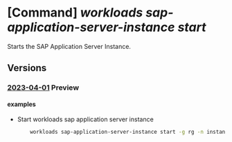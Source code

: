 # [Command] _workloads sap-application-server-instance start_

Starts the SAP Application Server Instance.

## Versions

### [2023-04-01](/Resources/mgmt-plane/L3N1YnNjcmlwdGlvbnMve30vcmVzb3VyY2Vncm91cHMve30vcHJvdmlkZXJzL21pY3Jvc29mdC53b3JrbG9hZHMvc2FwdmlydHVhbGluc3RhbmNlcy97fS9hcHBsaWNhdGlvbmluc3RhbmNlcy97fS9zdGFydA==/2023-04-01.xml) **Preview**

<!-- mgmt-plane /subscriptions/{}/resourcegroups/{}/providers/microsoft.workloads/sapvirtualinstances/{}/applicationinstances/{}/start 2023-04-01 -->

#### examples

- Start workloads sap application server instance
    ```bash
        workloads sap-application-server-instance start -g rg -n instance-name --vis-name name
    ```
